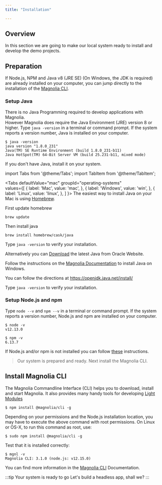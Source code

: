 ```yaml
---
title: "Installation"

---
```


## Overview

In this section we are going to make our local system ready to install and develop the demo projects.

## Preparation

If Node.js, NPM and Java v8 (JRE SE) (On Windows, the JDK is required) are already installed on your computer, you can jump directly to the installation of the [Magnolia CLI](#install-magnolia-cli).

### Setup Java

There is no Java Programming required to develop applications with Magnolia.  
However Magnolia does require the Java Environment (JRE) version 8 or higher. Type ```java -version``` in a terminal or command prompt. If the system reports a version number, Java is installed on your computer.


```console
$ java -version
java version "1.8.0_231"
Java(TM) SE Runtime Environment (build 1.8.0_231-b11)
Java HotSpot(TM) 64-Bit Server VM (build 25.231-b11, mixed mode)
```
If you don't have Java, install it on your system.

import Tabs from '@theme/Tabs';
import TabItem from '@theme/TabItem';

<Tabs
  defaultValue="mac"
  groupId="operating-systems"  
  values={[
    { label: 'Mac', value: 'mac', },
    { label: 'Windows', value: 'win', },
    { label: 'Linux', value: 'linux', },
  ]
}>
<TabItem value="mac">
The easiest way to install Java on your Mac is using [Homebrew](https://brew.sh/).

First update homebrew
```console
brew update
```

Then install java
```console
brew install homebrew/cask/java
```

Type ```java -version``` to verify your installation.

Alternatively you can [Download](https://www.java.com/en/download/) the latest Java from Oracle Website.
</TabItem>
<TabItem value="win">

Follow the instructions on the [Magnolia Documentation](https://documentation.magnolia-cms.com/display/DOCS61/Installing+Magnolia) to install Java on Windows. 

</TabItem>

<TabItem value="linux">

You can follow the directions at https://openjdk.java.net/install/

Type ```java -version``` to verify your installation.
</TabItem>
</Tabs>


### Setup Node.js and npm
Type ```node --v``` and ```npm --v``` in a terminal or command prompt. If the system reports a version number, Node.js and npm are installed on your computer.

```
$ node -v
v12.13.0
```
```
$ npm -v
6.13.7
```

If Node.js and/or npm is not installed you can follow [these](https://docs.npmjs.com/downloading-and-installing-node-js-and-npm) instructions.


> Our system is prepared and ready. Next install the Magnolia CLI.


## Install Magnolia CLI
The Magnolia Commandline Interface (CLI) helps you to download, install and start Magnolia. It also provides many handy tools for developing [Light Modules](/docs/concepts/light-development#light-module)

```
$ npm install @magnolia/cli -g
```
Depending on your permissions and the Node.js installation location, you may have to execute the above command with root permissions. On Linux or OS-X, to run this command as root, use:
```
$ sudo npm install @magnolia/cli -g
```

Test that it is installed correctly:
```
$ mgnl -v
Magnolia CLI: 3.1.0 (node.js: v12.15.0)
```

You can find more information in the [Magnolia CLI](https://documentation.magnolia-cms.com/display/DOCS/Magnolia+CLI) Documentation.

:::tip Your system is ready to go
Let's build a headless app, shall we?
:::